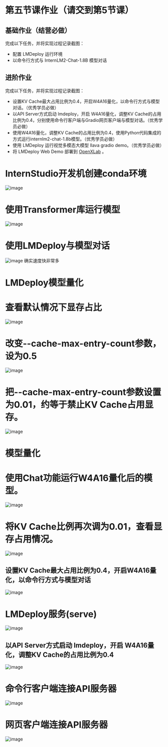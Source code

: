 # 第五节课作业（请交到第5节课）

## 基础作业（结营必做）
完成以下任务，并将实现过程记录截图：
- 配置 LMDeploy 运行环境
- 以命令行方式与 InternLM2-Chat-1.8B 模型对话

## 进阶作业

完成以下任务，并将实现过程记录截图：
- 设置KV Cache最大占用比例为0.4，开启W4A16量化，以命令行方式与模型对话。（优秀学员必做）
- 以API Server方式启动 lmdeploy，开启 W4A16量化，调整KV Cache的占用比例为0.4，分别使用命令行客户端与Gradio网页客户端与模型对话。（优秀学员必做）
- 使用W4A16量化，调整KV Cache的占用比例为0.4，使用Python代码集成的方式运行internlm2-chat-1.8b模型。（优秀学员必做）
- 使用 LMDeploy 运行视觉多模态大模型 llava gradio demo。（优秀学员必做）
- 将 LMDeploy Web Demo 部署到 [OpenXLab](../tools/openxlab-deploy/) 。


# InternStudio开发机创建conda环境
![image](https://github.com/970602/InternLM2-Course/assets/144504645/af79ce2c-a743-4085-8b07-d7701eb065bd)
# 使用Transformer库运行模型
![image](https://github.com/970602/InternLM2-Course/assets/144504645/d13ea5a7-9389-4e39-8bee-f8871f625934)
# 使用LMDeploy与模型对话
![image](https://github.com/970602/InternLM2-Course/assets/144504645/67654772-b580-4cd1-a091-ae203c781b07)
确实速度快非常多
# LMDeploy模型量化
#  查看默认情况下显存占比
![image](https://github.com/970602/InternLM2-Course/assets/144504645/215736e9-3d75-494a-8292-a338770d941a)
# 改变--cache-max-entry-count参数，设为0.5
![image](https://github.com/970602/InternLM2-Course/assets/144504645/a486fa66-ae76-4014-840a-f2d17065ff42)

# 把--cache-max-entry-count参数设置为0.01，约等于禁止KV Cache占用显存。
![image](https://github.com/970602/InternLM2-Course/assets/144504645/29dd4487-683f-42ae-974b-291d8f71fe81)

# 模型量化
# 使用Chat功能运行W4A16量化后的模型。
![image](https://github.com/970602/InternLM2-Course/assets/144504645/46868743-49f5-4f34-966a-b0d293ab0cce)
# 将KV Cache比例再次调为0.01，查看显存占用情况。
![image](https://github.com/970602/InternLM2-Course/assets/144504645/16aad920-cd93-4b9b-bd70-0f84163167d1)

## 设置KV Cache最大占用比例为0.4，开启W4A16量化，以命令行方式与模型对话
![image](https://github.com/970602/InternLM2-Course/assets/144504645/4213aaaa-08d5-43a8-8469-ca25cc4a630c)
##
# LMDeploy服务(serve)
![image](https://github.com/970602/InternLM2-Course/assets/144504645/5b00638f-e5cd-423b-b601-a87e8295e8cb)

## 以API Server方式启动 lmdeploy，开启 W4A16量化，调整KV Cache的占用比例为0.4
![image](https://github.com/970602/InternLM2-Course/assets/144504645/20ab6627-8c7f-446b-be2a-9389f4efaab2)

# 命令行客户端连接API服务器

![image](https://github.com/970602/InternLM2-Course/assets/144504645/c87bd947-cdd9-4e92-b896-e99e3129fb83)
# 网页客户端连接API服务器
![image](https://github.com/970602/InternLM2-Course/assets/144504645/f5224d80-e604-410c-b1ac-4274afe63969)
